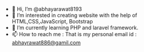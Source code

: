- 👋 Hi, I’m @abhayarawat8193
- 👀 I’m interested in creating website with the help of HTML,CSS,JavaScript, Bootstrap
- 🌱 I’m currently learning PHP and laravel framework.
- 📫 How to reach me : That is my personal email id : abhayrawat886@gamil.com

<!---
abhayarawat8193/abhayarawat8193 is a ✨ special ✨ repository because its `README.md` (this file) appears on your GitHub profile.
You can click the Preview link to take a look at your changes.
--->
